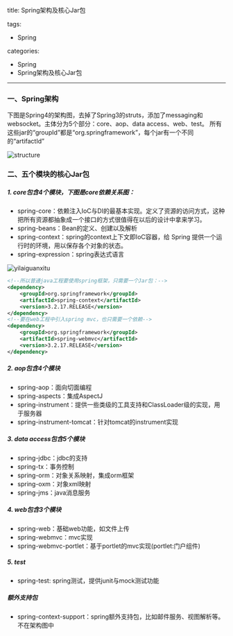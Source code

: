 title: Spring架构及核心Jar包

tags:
  - Spring

categories:
  - Spring
  - Spring架构及核心Jar包

---
### 一、Spring架构
下图是Spring4的架构图，去掉了Spring3的struts，添加了messaging和websocket。主体分为5个部分：core、aop、data access、web、test。
所有这些jar的“groupId”都是“org.springframework”，每个jar有一个不同的“artifactId”

<!--more-->

![structure](/img/spring/structure.png)

###  二、五个模块的核心Jar包
##### 1. core包含4个模块，下图是core依赖关系图：
- spring-core：依赖注入IoC与DI的最基本实现。定义了资源的访问方式，这种把所有资源都抽象成一个接口的方式很值得在以后的设计中拿来学习。
- spring-beans：Bean的定义、创建以及解析
- spring-context：spring的context上下文即IoC容器，给 Spring 提供一个运行时的环境，用以保存各个对象的状态。
- spring-expression：spring表达式语言

![yilaiguanxitu](/img/spring/jar-relation.jpg)

```xml
<!--所以普通java工程要使用spring框架，只需要一个Jar包：-->
<dependency>
    <groupId>org.springframework</groupId>
    <artifactId>spring-context</artifactId>
    <version>3.2.17.RELEASE</version>
</dependency>
<!--要在web工程中引入spring mvc，也只需要一个依赖-->
<dependency>
    <groupId>org.springframework</groupId>
    <artifactId>spring-webmvc</artifactId>
    <version>3.2.17.RELEASE</version>
</dependency>
```

##### 2. aop包含4个模块
- spring-aop：面向切面编程
- spring-aspects：集成AspectJ
- spring-instrument：提供一些类级的工具支持和ClassLoader级的实现，用于服务器
- spring-instrument-tomcat：针对tomcat的instrument实现

##### 3. data access包含5个模块
- spring-jdbc：jdbc的支持
- spring-tx：事务控制
- spring-orm：对象关系映射，集成orm框架
- spring-oxm：对象xml映射
- spring-jms：java消息服务

##### 4. web包含3个模块
- spring-web：基础web功能，如文件上传
- spring-webmvc：mvc实现
- spring-webmvc-portlet：基于portlet的mvc实现(portlet:门户组件)

##### 5. test
- spring-test: spring测试，提供junit与mock测试功能

##### 额外支持包
- spring-context-support：spring额外支持包，比如邮件服务、视图解析等。不在架构图中
